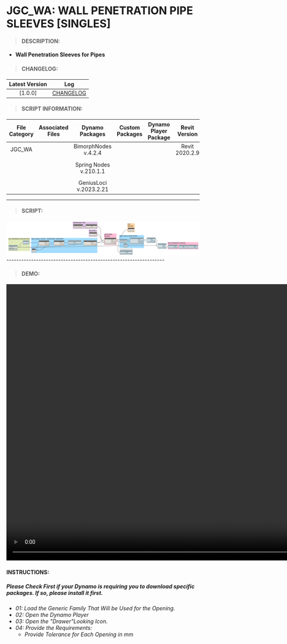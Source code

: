 # JGC_WA: WALL PENETRATION PIPE SLEEVES [SINGLES]

> #### DESCRIPTION: 
- **Wall Penetration Sleeves for Pipes**

> #### CHANGELOG:

| Latest Version | Log |
| :-------: | :----: | 
|[1.0.0] | [CHANGELOG](/_scripts/_project/268_JGC/WALLS/changelog/JGC_WA_Penetration_Duct%26CableTraySleeves_ALL.md) |

> #### SCRIPT INFORMATION: 

| File Category | Associated Files | Dynamo Packages | Custom Packages | Dynamo Player Package | Revit Version | Author | Reviewed By | File Name & Location | 
| :-------: | :----: | :---: | :---: | :---: | :---: | :---: | :---: | :--: |
| JGC_WA |  | BimorphNodes v.4.2.4 |  |  | Revit 2020.2.9 | Bino Tuliao | | JGC_WA_Penetration_PipeSleeves_SINGLES |
|           |  | Spring Nodes v.210.1.1 |                 |                    | | | | (https://bimcapcom.sharepoint.com/:f:/s/BCP-Main/Ev8C6QTIMTRCrp30ZmCjx0IBTek5pd8lzgEdok_SGk-rsA?e=zrttxd) |
| | | GeniusLoci v.2023.2.21 |

----------------------------------------------------------------
> #### SCRIPT: 
<img src="./_scripts/_project/272_PDP/WALLS/images/PDP_WA_PlaceWallProtection_Hor_OffsetNoElement.png">
----------------------------------------------------------------

> #### DEMO: 

<video width="1280" height="720" controls>
 <source src="./_scripts/_project/268_JGC/WALLS/demo/JGC_WallPenetration_PipeSleeves.mp4" type="video/mp4">
</video>

#### INSTRUCTIONS: 
##### Please Check First if your Dynamo is requiring you to download specific packages. If so, please install it first.

- *01: Load the Generic Family That Will be Used for the Opening.*
- *02: Open the Dynamo Player*
- *03: Open the "Drawer"Looking Icon.*
- *04: Provide the Requirements:*
    - *Provide Tolerance for Each Opening in mm*